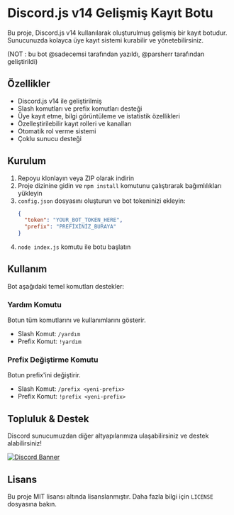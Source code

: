 # Discord.js v14 Gelişmiş Kayıt Botu

Bu proje, Discord.js v14 kullanılarak oluşturulmuş gelişmiş bir kayıt botudur. Sunucunuzda kolayca üye kayıt sistemi kurabilir ve yönetebilirsiniz.

(NOT : bu bot @sadecemsi tarafından yazıldı, @parsherr tarafından geliştirildi)

## Özellikler

- Discord.js v14 ile geliştirilmiş
- Slash komutları ve prefix komutları desteği
- Üye kayıt etme, bilgi görüntüleme ve istatistik özellikleri
- Özelleştirilebilir kayıt rolleri ve kanalları
- Otomatik rol verme sistemi
- Çoklu sunucu desteği

## Kurulum

1. Repoyu klonlayın veya ZIP olarak indirin
2. Proje dizinine gidin ve `npm install` komutunu çalıştırarak bağımlılıkları yükleyin
3. `config.json` dosyasını oluşturun ve bot tokeninizi ekleyin:
   ```json
   {
     "token": "YOUR_BOT_TOKEN_HERE",
     "prefix": "PREFİXİNİZ_BURAYA"
   }
   ```
4. `node index.js` komutu ile botu başlatın

## Kullanım

Bot aşağıdaki temel komutları destekler:

### Yardım Komutu

Botun tüm komutlarını ve kullanımlarını gösterir.

- Slash Komut: `/yardım`
- Prefix Komut: `!yardım`

### Prefix Değiştirme Komutu

Botun prefix'ini değiştirir.

- Slash Komut: `/prefix <yeni-prefix>`
- Prefix Komut: `!prefix <yeni-prefix>`


## Topluluk & Destek

Discord sunucumuzdan diğer altyapılarımıza ulaşabilirsiniz ve destek alabilirsiniz!

[![Discord Banner](https://api.weblutions.com/discord/invite/bdfd/)](https://discord.gg/bdfd)

## Lisans

Bu proje MIT lisansı altında lisanslanmıştır. Daha fazla bilgi için `LICENSE` dosyasına bakın.
